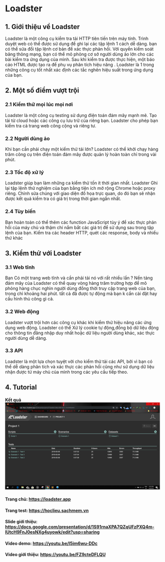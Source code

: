 # Loadster

## 1. Giới thiệu về Loadster

Loadster là một công cụ kiểm tra tải HTTP tiên tiến trên máy tính. Trình duyệt web có thể được sử dụng để ghi lại các tập lệnh 1 cách dễ dàng. bạn có thể sửa đổi tập lệnh cơ bản để xác thực phản hồi. Với quyền kiểm soát băng thông mạng, bạn có thể mô phỏng cơ sở người dùng ảo lớn cho các bài kiểm tra ứng dụng của mình.
Sau khi kiểm tra được thực hiện, một báo cáo HTML được tạo ra để phụ vụ phân tích hiệu năng . Loadster là 1 trong những công cụ tốt nhất xác định các tắc nghẽn hiệu suất trong ứng dụng của bạn.

## 2. Một số điểm vượt trội
### 2.1 Kiểm thử mọi lúc mọi nơi
Loadster là một công cụ testing sử dụng điện toán đám mây mạnh mẽ. Tạo tải từ cloud hoặc các công cụ lưu trữ của riêng bạn.
Loadster cho phép bạn kiểm tra cả trang web công cộng và riêng tư.
### 2.2 Người dùng ảo
Khi bạn cần phải chạy một kiểm thử tải lớn? Loadster có thể khởi chạy hàng trăm công cụ trên điện toán đám mây được quản lý hoàn toàn chỉ  trong vài phút.
### 2.3 Tốc độ xử lý
Loadster giúp bạn làm những ca kiểm thử  tốn ít thời gian nhất. Loadster Ghi lại tập lệnh thử nghiệm của bạn bằng tiện ích mở rộng Chrome hoặc proxy riêng. 
Chỉnh sửa chúng với giao diện đồ họa trực quan, do đó bạn sẽ nhận được kết quả kiểm tra có giá trị trong thời gian ngắn nhất.
### 2.4 Tùy biến
Bạn hoàn toàn có thể thêm các function JavaScript tùy ý để xác thực phản hồi của máy chủ và thậm chí nắm bắt các giá trị để sử dụng sau trong tập lệnh của bạn. Kiểm tra các header HTTP, quét các response, body và nhiều thứ khác 
## 3. Kiểm thử với Loadster
### 3.1 Web tĩnh
Bạn Có một trang web tĩnh và cần phải tải nó với rất nhiều lần ? Nền tảng đám mây của Loadster có thể quay vòng hàng trăm trường hợp để mô phỏng hàng chục nghìn người dùng đồng thời truy cập trang web của bạn, trong chỉ  khoảng hai phút. tất cả đã được tự động mà bạn k cần cài đặt hay cấu hình thủ công gì cả. 
### 3.2 Web động
Loadster vượt trội hơn các công cụ khác khi kiểm thử hiệu năng các ứng dụng web động. Loadster có thể Xử lý cookie tự động,đồng bộ dữ liệu động cho thông tin đăng nhập duy nhất hoặc dữ liệu người dùng khác, xác thực người dùng dễ dàng.
### 3.3 API
Loadster là một lựa chọn tuyệt vời cho kiểm thử tải các API, bởi vì bạn có thể dễ dàng phân tích và xác thực các phản hồi cũng như sử dụng dữ liệu nhận được từ máy chủ của mình trong các yêu cầu tiếp theo.

## 4. Tutorial
#### Kết quả <img src = "https://github.com/khaitun1998/INT3117-2019/blob/master/Nhom%20102/Capture.JPG">
#### Trang chủ: https://loadster.app
#### Trang test: https://hoclieu.sachmem.vn
#### Slide giới thiệu: https://docs.google.com/presentation/d/1S91rnaXPA7QZqUFzPXQ4m-lUtcH9FnJ0esNXg4uyowk/edit?usp=sharing
#### Video demo: https://youtu.be/l5im6wu-DDc
#### Video giới thiệu: https://youtu.be/FZ9cteDFLQU
